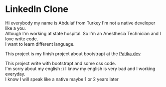 # LinkedIn Clone
 Hi everybody my name is Abdulaf from Turkey I'm not a native developer like a you.<br/>
 Altough I'm working at state hospital. So I'm an Anesthesia Technician and I love write code. <br/>
 I want to learn different language.

 This project is my finish project about bootstrapt at the [Patika.dev](https://app.patika.dev/)


  This project write with bootstrapt and some css code.<br/>
  I'm sorry about my english :) I know my english is very bad and I working everyday.<br/>
  I know I will speak like a native maybe 1 or 2 years later <br/>



